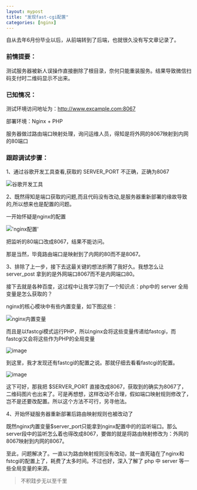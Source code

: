 ```yaml
---
layout: mypost
title: "发现fast-cgi配置"
categories: [nginx]
---
```


自从去年6月份毕业以后，从前端转到了后端，也就很久没有写文章记录了。


### 前情提要：

测试服务器被新人误操作直接删除了根目录，奈何只能重装服务。结果导致微信扫码支付时二维码显示不出来。

### 已知情况：

测试环境访问地址为：http://www.excample.com:8067

部署环境：Nginx +  PHP

服务器做过路由端口映射处理，询问运维人员，得知是将外网的8067映射到内网的80端口

### 跟踪调试步骤：

1、通过谷歌开发工具查看,获取的 SERVER_PORT 不正确，正确为8067

![谷歌开发工具](http://upload-images.jianshu.io/upload_images/2376873-edb6856007c4a7ef?imageMogr2/auto-orient/strip%7CimageView2/2/w/1240)

2、既然得知是端口获取的问题,而且代码没有改动,是服务器重新部署的缘故导致的,所以想来也是配置的问题。

一开始怀疑是nginx的配置

!['nginx配置'](http://upload-images.jianshu.io/upload_images/2376873-7bd40d3a9e4db9d4?imageMogr2/auto-orient/strip%7CimageView2/2/w/1240)

把监听的80端口改成8067，结果不能访问。

那是当然，毕竟路由端口是映射到了内网的80而不是8067。

3、排除了上一步，接下去这最关键的想法折腾了我好久。我想怎么让 server_post 拿到的是外网端口8067而不是内网端口80。

接下去就是各种百度，这过程中让我学习到了一个知识点：php中的 server 全局变量是怎么获取的？

nginx的核心模块中有些内置变量，如下图这些：


![nginx内置变量](http://upload-images.jianshu.io/upload_images/2376873-f2b46c0f5634c24e?imageMogr2/auto-orient/strip%7CimageView2/2/w/1240)

而且是以fastcgi模式运行PHP，所以nginx会将这些变量传递给fastcgi，而fastcgi又会将这些作为PHP的全局变量


![image](http://upload-images.jianshu.io/upload_images/2376873-509f92c00dacdda7?imageMogr2/auto-orient/strip%7CimageView2/2/w/1240)

到这里，我才发现还有fastcgi的配置之说。那就仔细去看看fastcgi的配置。



![image](http://upload-images.jianshu.io/upload_images/2376873-3ab1a4929e92739b?imageMogr2/auto-orient/strip%7CimageView2/2/w/1240)

这下可好，那我把 $SERVER_PORT 直接改成8067，获取到的确实为8067了，二维码图片也出来了。可是再想想，这样改动不合理，假如端口映射规则修改了，岂不是还要改配置。所以这个方法不可行，另寻他法。

4、开始怀疑服务器重新部署后路由映射规则也被改动了

既然nginx内置变量$server_port只能拿到nginx配置中的的监听端口。那么server段中的监听怎么着也得改成8067，要做的就是将路由映射修改为：外网的8067映射到内网的8067。

至此，问题解决了。一直以为路由映射规则没有改动，就一直死磕在了nginx和fstcgi的配置上了，耗费了太多时间。不过也好，深入了解了 php 中 server 等一些全局变量的来源。

> 不积跬步无以至千里